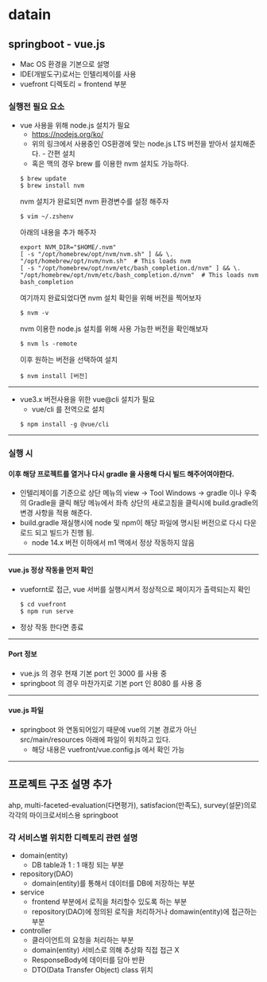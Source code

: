 # datain
## springboot - vue.js
- Mac OS 환경을 기본으로 설명
- IDE(개발도구)로서는 인텔리제이를 사용
- vuefront 디렉토리 = frontend 부분

### 실행전 필요 요소
- vue 사용을 위해 node.js 설치가 필요
    - https://nodejs.org/ko/
    - 위의 링크에서 사용중인 OS환경에 맞는 node.js LTS 버전을 받아서 설치해준다. - 간편 설치
    - 혹은 맥의 경우 brew 를 이용한 nvm 설치도 가능하다.
    ```
    $ brew update
    $ brew install nvm
  ```
    nvm 설치가 완료되면 nvm 환경변수를 설정 해주자
    ```
  $ vim ~/.zshenv
  ```
  아래의 내용을 추가 해주자
    ```
    export NVM_DIR="$HOME/.nvm"
    [ -s "/opt/homebrew/opt/nvm/nvm.sh" ] && \. "/opt/homebrew/opt/nvm/nvm.sh"  # This loads nvm
    [ -s "/opt/homebrew/opt/nvm/etc/bash_completion.d/nvm" ] && \. "/opt/homebrew/opt/nvm/etc/bash_completion.d/nvm"  # This loads nvm bash_completion
  ```
  여기까지 완료되었다면 nvm 설치 확인을 위해 버전을 찍어보자
    ```
   $ nvm -v
    ```
  nvm 이용한 node.js 설치를 위해 사용 가능한 버전을 확인해보자
  ````
  $ nvm ls -remote
  ````
  이후 원하는 버전을 선택하여 설치
  ```
  $ nvm install [버전]
  ```
------------
- vue3.x 버전사용을 위한 vue@cli 설치가 필요
  - vue/cli 를 전역으로 설치
  ```
  $ npm install -g @vue/cli
  ```
------------
### 실행 시
#### 이후 해당 프로젝트를 열거나 다시 gradle 을 사용해 다시 빌드 해주어여야한다.
  - 인텔리제이를 기준으로 상단 메뉴의 view -> Tool Windows -> gradle 이나 우축의 Gradle을 클릭 해당 메뉴에서 좌측 상단의 새로고침을 클릭시에 build.gradle의 변경 사항을 적용 해준다.
  - build.gradle 재실행시에 node 및 npm이 해당 파일에 명시된 버전으로 다시 다운로드 되고 빌드가 진행 됨.
    - node 14.x 버전 이하에서 m1 맥에서 정상 작동하지 않음
------------
#### vue.js 정상 작동을 먼저 확인
  - vuefornt로 접근, vue 서버를 실행시켜서 정상적으로 페이지가 출력되는지 확인
    ```
    $ cd vuefront
    $ npm run serve
  - 정상 작동 한다면 종료
------------
#### Port 정보
  - vue.js 의 경우 현재 기본 port 인 3000 를 사용 중
  - springboot 의 경우 마찬가지로 기본 port 인 8080 를 사용 중
------------
#### vue.js 파일
  - springboot 와 연동되어있기 때문에 vue의 기본 경로가 아닌 src/main/resources 아래에 파일이 위치하고 있다.
    - 해당 내용은  vuefront/vue.config.js 에서 확인 가능


------------
## 프로젝트 구조 설명 추가
ahp, multi-faceted-evaluation(다면평가), satisfacion(만족도), survey(설문)의로 각각의 마이크로서비스용 springboot
### 각 서비스별 위치한 디렉토리 관련 설명
- domain(entity)
  - DB table과 1 : 1 매칭 되는 부분
- repository(DAO)
  - domain(entity)를 통해서 데이터를 DB에 저장하는 부분
- service
  - frontend 부분에서 로직을 처리할수 있도록 하는 부분
  - repository(DAO)에 정의된 로직을 처리하거나 domawin(entity)에 접근하는 부분
- controller
  - 클라이언트의 요청을 처리하는 부분
  - domain(entity) 서비스로 의해 추상화 직접 접근 X
  - ResponseBody에 데이터를 담아 반환
  - DTO(Data Transfer Object) class 위치